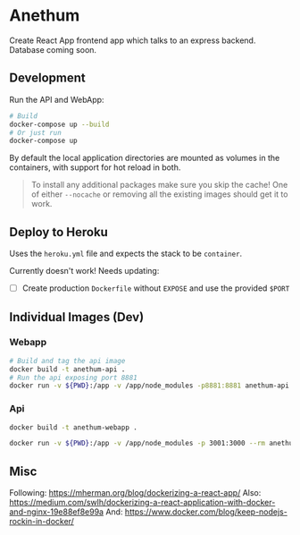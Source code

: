 # Anethum

Create React App frontend app which talks to an express backend.  Database coming soon.

## Development

Run the API and WebApp:

```bash
# Build
docker-compose up --build
# Or just run
docker-compose up
```

By default the local application directories are mounted as volumes in the containers, with support for hot reload in both.

> To install any additional packages make sure you skip the cache!  One of either `--nocache` or removing all the existing images should get it to work.

## Deploy to Heroku

Uses the `heroku.yml` file and expects the stack to be `container`.

Currently doesn't work!  Needs updating:

- [ ] Create production `Dockerfile` without `EXPOSE` and use the provided `$PORT`

## Individual Images (Dev)

### Webapp

```bash
# Build and tag the api image
docker build -t anethum-api .
# Run the api exposing port 8881
docker run -v ${PWD}:/app -v /app/node_modules -p8881:8881 anethum-api
```

### Api

```bash
docker build -t anethum-webapp .

docker run -v ${PWD}:/app -v /app/node_modules -p 3001:3000 --rm anethum-webapp
```

## Misc
Following: https://mherman.org/blog/dockerizing-a-react-app/
Also: https://medium.com/swlh/dockerizing-a-react-application-with-docker-and-nginx-19e88ef8e99a
And: https://www.docker.com/blog/keep-nodejs-rockin-in-docker/